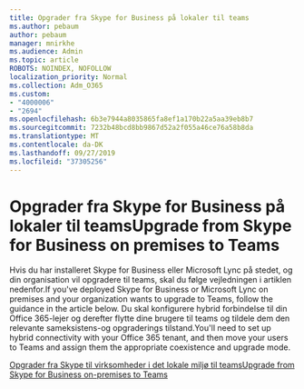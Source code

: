 ```yaml
---
title: Opgrader fra Skype for Business på lokaler til teams
ms.author: pebaum
author: pebaum
manager: mnirkhe
ms.audience: Admin
ms.topic: article
ROBOTS: NOINDEX, NOFOLLOW
localization_priority: Normal
ms.collection: Adm_O365
ms.custom:
- "4000006"
- "2694"
ms.openlocfilehash: 6b3e7944a8035865fa8ef1a170b22a5aa39eb8b7
ms.sourcegitcommit: 7232b48bcd8bb9867d52a2f055a46ce76a58b8da
ms.translationtype: MT
ms.contentlocale: da-DK
ms.lasthandoff: 09/27/2019
ms.locfileid: "37305256"
---
```

# <a name="upgrade-from-skype-for-business-on-premises-to-teams"></a><span data-ttu-id="83312-102">Opgrader fra Skype for Business på lokaler til teams</span><span class="sxs-lookup"><span data-stu-id="83312-102">Upgrade from Skype for Business on premises to Teams</span></span>

<span data-ttu-id="83312-103">Hvis du har installeret Skype for Business eller Microsoft Lync på stedet, og din organisation vil opgradere til teams, skal du følge vejledningen i artiklen nedenfor.</span><span class="sxs-lookup"><span data-stu-id="83312-103">If you've deployed Skype for Business or Microsoft Lync on premises and your organization wants to upgrade to Teams, follow the guidance in the article below.</span></span> <span data-ttu-id="83312-104">Du skal konfigurere hybrid forbindelse til din Office 365-lejer og derefter flytte dine brugere til teams og tildele dem den relevante sameksistens-og opgraderings tilstand.</span><span class="sxs-lookup"><span data-stu-id="83312-104">You'll need to set up hybrid connectivity with your Office 365 tenant, and then move your users to Teams and assign them the appropriate coexistence and upgrade mode.</span></span> 

[<span data-ttu-id="83312-105">Opgrader fra Skype til virksomheder i det lokale miljø til teams</span><span class="sxs-lookup"><span data-stu-id="83312-105">Upgrade from Skype for Business on-premises to Teams</span></span>](https://docs.microsoft.com/MicrosoftTeams/upgrade-to-teams-execute-skypeforbusinesshybridonprem)


